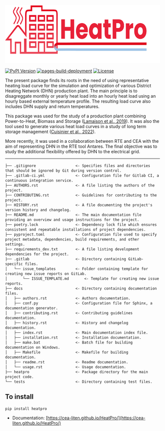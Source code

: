 <div style="text-align:center">
<img style="height: 5cm;" alt="HeatPro App logo" src=docs/logo/heatpro_logo.png>
</div>

[![PyPI Version](https://img.shields.io/pypi/v/heatpro.svg)](https://pypi.python.org/pypi/heatpro)
[![pages-build-deployment](https://github.com/CEA-Liten/HeatPro/actions/workflows/pages/pages-build-deployment/badge.svg)](https://github.com/CEA-Liten/HeatPro/actions/workflows/pages/pages-build-deployment)
[![License](https://img.shields.io/badge/License%20-%20CeCILL_B-red)](http://www.cecill.info/licences/Licence_CeCILL-B_V1-en.html)

The present package finds its roots in the need of using representative heating load curve for the simulation and optimization of various District Heating Network (DHN) production plant. The main principle is to disagreggate monthly or yearly heat load into an hourly heat load using an hourly based external temperature profile. The resulting load curve also includes DHN supply and return temperatures.

This package was used for the study of a production plant combining Power-to-Heat, Biomass and Storage ([Lamaison et al., 2019](https://doi.org/10.1016/j.energy.2019.07.044)). It was also the tool used to generate various heat load curves in a study of long term storage management ([Cuisinier et al., 2022](https://doi.org/10.1016/j.energy.2021.122773)).

More recently, it was used in a collaboration between RTE and CEA with the aim of representing DHN in the RTE tool Antares. The final objective was to study the additional flexibility offered by DHN to the electrical grid.

------------

    ├── .gitignore                  <- Specifies files and directories that should be ignored by Git during version control.
    ├── .gitlab-ci.yml              <- Configuration file for Gitlab CI, a continuous integration service.
    ├── AUTHORS.rst                 <- A file listing the authors of the project.
    ├── CONTRIBUTING.rst            <- Guidelines for contributing to the project.
    ├── HISTORY.rst                 <- A file documenting the project's version history and changelog.
    ├── README.md                   <- The main documentation file providing an overview and usage instructions for the project.
    ├── poetry.lock                 <- Dependency lock file which ensures consistent and repeatable installations of project dependencies.
    ├── pyproject.toml              <- Configuration file used to specify project metadata, dependencies, build requirements, and other settings.
    ├── requirements_dev.txt        <- A file listing development dependencies for the project.
    ├── .gitlab                     <- Directory containing GitLab-specific files.
    │   └── issue_templates         <- Folder containing template for creating new issue reports on GitLab.
    │       └── ISSUE_TEMPLATE.md       <- Template for creating new issue reports.
    ├── docs                        <- Directory containing documentation files.
    │   ├── authors.rst             <- Authors documentation.
    │   ├── conf.py                 <- Configuration file for Sphinx, a documentation generator.
    │   ├── contributing.rst        <- Contributing guidelines documentation.
    │   ├── history.rst             <- History and changelog documentation.
    │   ├── index.rst               <- Main documentation index file.
    │   ├── installation.rst        <- Installation documentation.
    │   ├── make.bat                <- Batch file for building documentation on Windows.
    │   ├── Makefile                <- Makefile for building documentation.
    │   ├── readme.rst              <- Readme documentation.
    │   └── usage.rst               <- Usage documentation.
    ├── heatpro                     <- Package directory for the main project code.
    └── tests                       <- Directory containing test files.


## To install

```shell
pip install heatpro
```

- Documentation: [https://cea-liten.github.io/HeatPro/](https://cea-liten.github.io/HeatPro/)



